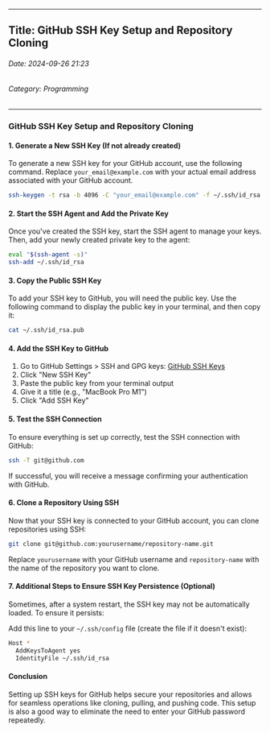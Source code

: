 
---
##  Title: GitHub SSH Key Setup and Repository Cloning
###### Date: 2024-09-26 21:23
###### Category: Programming
---

### GitHub SSH Key Setup and Repository Cloning

#### 1. Generate a New SSH Key (If not already created)

To generate a new SSH key for your GitHub account, use the following command. Replace `your_email@example.com` with your actual email address associated with your GitHub account.

```bash
ssh-keygen -t rsa -b 4096 -C "your_email@example.com" -f ~/.ssh/id_rsa
```

#### 2. Start the SSH Agent and Add the Private Key

Once you've created the SSH key, start the SSH agent to manage your keys. Then, add your newly created private key to the agent:

```bash
eval "$(ssh-agent -s)"
ssh-add ~/.ssh/id_rsa
```

#### 3. Copy the Public SSH Key

To add your SSH key to GitHub, you will need the public key. Use the following command to display the public key in your terminal, and then copy it:

```bash
cat ~/.ssh/id_rsa.pub
```

#### 4. Add the SSH Key to GitHub

1. Go to GitHub Settings > SSH and GPG keys: [GitHub SSH Keys](https://github.com/settings/keys)
2. Click "New SSH Key"
3. Paste the public key from your terminal output
4. Give it a title (e.g., "MacBook Pro M1")
5. Click "Add SSH Key"

#### 5. Test the SSH Connection

To ensure everything is set up correctly, test the SSH connection with GitHub:

```bash
ssh -T git@github.com
```

If successful, you will receive a message confirming your authentication with GitHub.

#### 6. Clone a Repository Using SSH

Now that your SSH key is connected to your GitHub account, you can clone repositories using SSH:

```bash
git clone git@github.com:yourusername/repository-name.git
```

Replace `yourusername` with your GitHub username and `repository-name` with the name of the repository you want to clone.

#### 7. Additional Steps to Ensure SSH Key Persistence (Optional)

Sometimes, after a system restart, the SSH key may not be automatically loaded. To ensure it persists:

Add this line to your `~/.ssh/config` file (create the file if it doesn't exist):

```bash
Host *
  AddKeysToAgent yes
  IdentityFile ~/.ssh/id_rsa
```

#### Conclusion

Setting up SSH keys for GitHub helps secure your repositories and allows for seamless operations like cloning, pulling, and pushing code. This setup is also a good way to eliminate the need to enter your GitHub password repeatedly.

